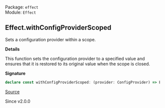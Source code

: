 Package: `effect`<br />
Module: `Effect`<br />

## Effect.withConfigProviderScoped

Sets a configuration provider within a scope.

**Details**

This function sets the configuration provider to a specified value and
ensures that it is restored to its original value when the scope is closed.

**Signature**

```ts
declare const withConfigProviderScoped: (provider: ConfigProvider) => Effect<void, never, Scope.Scope>
```

[Source](https://github.com/Effect-TS/effect/tree/main/packages/effect/src/Effect.ts#L7355)

Since v2.0.0